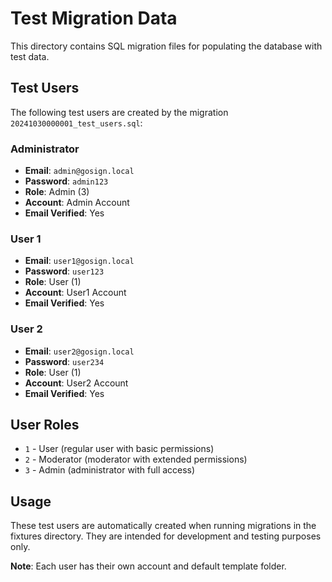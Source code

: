 # Test Migration Data

This directory contains SQL migration files for populating the database with test data.

## Test Users

The following test users are created by the migration `20241030000001_test_users.sql`:

### Administrator
- **Email**: `admin@gosign.local`
- **Password**: `admin123`
- **Role**: Admin (3)
- **Account**: Admin Account
- **Email Verified**: Yes

### User 1
- **Email**: `user1@gosign.local`
- **Password**: `user123`
- **Role**: User (1)
- **Account**: User1 Account
- **Email Verified**: Yes

### User 2
- **Email**: `user2@gosign.local`
- **Password**: `user234`
- **Role**: User (1)
- **Account**: User2 Account
- **Email Verified**: Yes

## User Roles

- `1` - User (regular user with basic permissions)
- `2` - Moderator (moderator with extended permissions)
- `3` - Admin (administrator with full access)

## Usage

These test users are automatically created when running migrations in the fixtures directory. They are intended for development and testing purposes only.

**Note**: Each user has their own account and default template folder.

